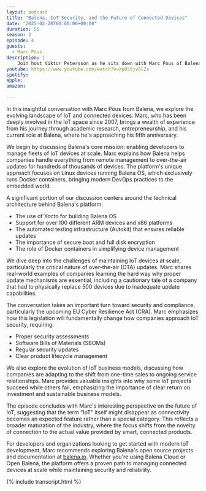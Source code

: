 ```yaml
---
layout: podcast
title: "Balena, IoT Security, and the Future of Connected Devices"
date: "2025-02-28T00:00:00+00:00"
duration: 55
season: 2
episode: 4
guests:
  - Marc Pous
description: |
    Join host Viktor Petersson as he sits down with Marc Pous of Balena to explore the ever-evolving world of IoT, from remote management and fleet updates to security legislation and software bills of materials (SBOMs). Marc reveals how Balena pioneered container-based deployments on devices like Raspberry Pi, explains why over-the-air (OTA) updates are critical for any hardware project, and offers insights into upcoming regulations such as the Cyber Resilience Act (CRA). Discover why IoT is quickly becoming "just connected products," how businesses can adapt to this new era, and why it's time to rethink everything from SD cards to DevOps workflows. Whether you're an IoT veteran or curious about the future of connected tech, this episode offers a deep dive into managing devices at scale and keeping them secure.
youtube: https://www.youtube.com/watch?v=Xp855jv5l2s
spotify:
apple:
amazon:

---
```


In this insightful conversation with Marc Pous from Balena, we explore the evolving landscape of IoT and connected devices. Marc, who has been deeply involved in the IoT space since 2007, brings a wealth of experience from his journey through academic research, entrepreneurship, and his current role at Balena, where he's approaching his fifth anniversary.

We begin by discussing Balena's core mission: enabling developers to manage fleets of IoT devices at scale. Marc explains how Balena helps companies handle everything from remote management to over-the-air updates for hundreds of thousands of devices. The platform's unique approach focuses on Linux devices running Balena OS, which exclusively runs Docker containers, bringing modern DevOps practices to the embedded world.

A significant portion of our discussion centers around the technical architecture behind Balena's platform:
* The use of Yocto for building Balena OS
* Support for over 100 different ARM devices and x86 platforms
* The automated testing infrastructure (Autokit) that ensures reliable updates
* The importance of secure boot and full disk encryption
* The role of Docker containers in simplifying device management

We dive deep into the challenges of maintaining IoT devices at scale, particularly the critical nature of over-the-air (OTA) updates. Marc shares real-world examples of companies learning the hard way why proper update mechanisms are essential, including a cautionary tale of a company that had to physically replace 500 devices due to inadequate update capabilities.

The conversation takes an important turn toward security and compliance, particularly the upcoming EU Cyber Resilience Act (CRA). Marc emphasizes how this legislation will fundamentally change how companies approach IoT security, requiring:
* Proper security assessments
* Software Bills of Materials (SBOMs)
* Regular security updates
* Clear product lifecycle management

We also explore the evolution of IoT business models, discussing how companies are adapting to the shift from one-time sales to ongoing service relationships. Marc provides valuable insights into why some IoT projects succeed while others fail, emphasizing the importance of clear return on investment and sustainable business models.

The episode concludes with Marc's interesting perspective on the future of IoT, suggesting that the term "IoT" itself might disappear as connectivity becomes an expected feature rather than a special category. This reflects a broader maturation of the industry, where the focus shifts from the novelty of connection to the actual value provided by smart, connected products.

For developers and organizations looking to get started with modern IoT development, Marc recommends exploring Balena's open source projects and documentation at [balena.io](https://www.balena.io). Whether you're using Balena Cloud or Open Balena, the platform offers a proven path to managing connected devices at scale while maintaining security and reliability.

{% include transcript.html %}